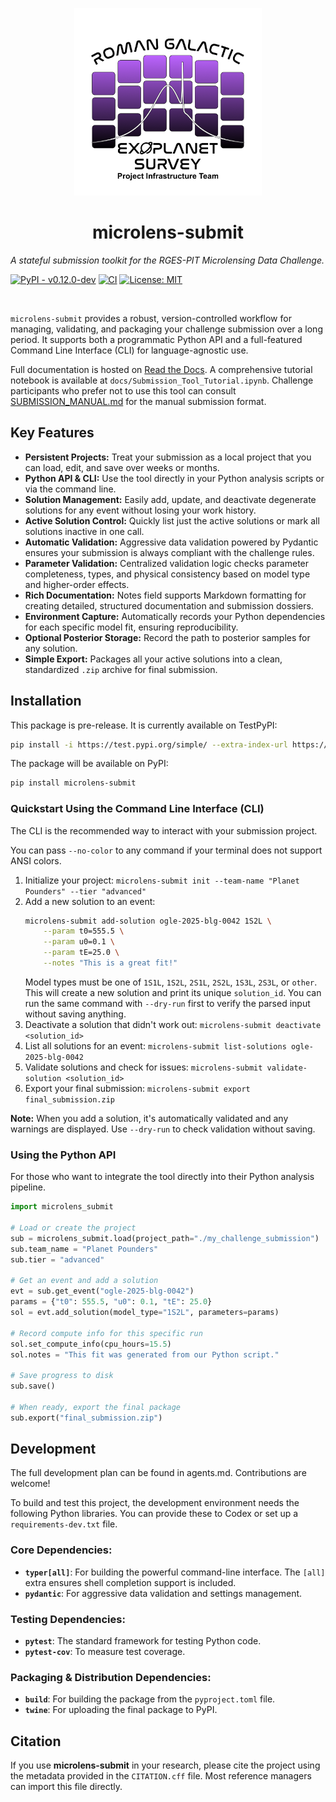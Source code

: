 <p align="center">
  <a href="https://github.com/AmberLee2427/microlens-submit">
    <img src="./assets/rges-pit_logo.png" alt="logo" width="300"/>
  </a>
</p>

<h1 align="center">microlens-submit</h1>

*A stateful submission toolkit for the RGES-PIT Microlensing Data Challenge.*

[![PyPI - v0.12.0-dev](https://img.shields.io/pypi/v/microlens-submit.svg)](https://pypi.org/project/microlens-submit/)
[![CI](https://github.com/AmberLee2427/microlens-submit/actions/workflows/ci.yml/badge.svg)](https://github.com/AmberLee2427/microlens-submit/actions/workflows/ci.yml)
[![License: MIT](https://img.shields.io/badge/License-MIT-yellow.svg)](https://opensource.org/licenses/MIT)

<br>

`microlens-submit` provides a robust, version-controlled workflow for managing, validating, and packaging your challenge submission over a long period. It supports both a programmatic Python API and a full-featured Command Line Interface (CLI) for language-agnostic use.

Full documentation is hosted on [Read the Docs](https://microlens-submit.readthedocs.io/en/latest/). A comprehensive tutorial notebook is available at `docs/Submission_Tool_Tutorial.ipynb`. Challenge participants who prefer not to use this tool can consult [SUBMISSION_MANUAL.md](SUBMISSION_MANUAL.md) for the manual submission format.

## Key Features

* **Persistent Projects:** Treat your submission as a local project that you can load, edit, and save over weeks or months.
* **Python API & CLI:** Use the tool directly in your Python analysis scripts or via the command line.
* **Solution Management:** Easily add, update, and deactivate degenerate solutions for any event without losing your work history.
* **Active Solution Control:** Quickly list just the active solutions or mark
  all solutions inactive in one call.
* **Automatic Validation:** Aggressive data validation powered by Pydantic ensures your submission is always compliant with the challenge rules.
* **Parameter Validation:** Centralized validation logic checks parameter completeness, types, and physical consistency based on model type and higher-order effects.
* **Rich Documentation:** Notes field supports Markdown formatting for creating detailed, structured documentation and submission dossiers.
* **Environment Capture:** Automatically records your Python dependencies for each specific model fit, ensuring reproducibility.
* **Optional Posterior Storage:** Record the path to posterior samples for any solution.
* **Simple Export:** Packages all your active solutions into a clean, standardized `.zip` archive for final submission.

## Installation

This package is pre-release. It is currently available on TestPyPI:

```bash
pip install -i https://test.pypi.org/simple/ --extra-index-url https://pypi.org/simple microlens-submit==0.12.0-dev
```

The package will be available on PyPI:

```bash
pip install microlens-submit
```

### Quickstart Using the Command Line Interface (CLI)

The CLI is the recommended way to interact with your submission project.

You can pass ``--no-color`` to any command if your terminal does not support ANSI colors.

1. Initialize your project: `microlens-submit init --team-name "Planet Pounders" --tier "advanced"`
2. Add a new solution to an event:
   ```bash
   microlens-submit add-solution ogle-2025-blg-0042 1S2L \
       --param t0=555.5 \
       --param u0=0.1 \
       --param tE=25.0 \
       --notes "This is a great fit!"
   ```
   Model types must be one of `1S1L`, `1S2L`, `2S1L`, `2S2L`, `1S3L`, `2S3L`, or `other`.
   This will create a new solution and print its unique `solution_id`.
   You can run the same command with `--dry-run` first to verify the
   parsed input without saving anything.
3. Deactivate a solution that didn't work out: `microlens-submit deactivate <solution_id>`
4. List all solutions for an event: `microlens-submit list-solutions ogle-2025-blg-0042`
5. Validate solutions and check for issues: `microlens-submit validate-solution <solution_id>`
6. Export your final submission: `microlens-submit export final_submission.zip`

**Note:** When you add a solution, it's automatically validated and any warnings are displayed. Use `--dry-run` to check validation without saving.

### Using the Python API

For those who want to integrate the tool directly into their Python analysis pipeline.

```python
import microlens_submit

# Load or create the project
sub = microlens_submit.load(project_path="./my_challenge_submission")
sub.team_name = "Planet Pounders"
sub.tier = "advanced"

# Get an event and add a solution
evt = sub.get_event("ogle-2025-blg-0042")
params = {"t0": 555.5, "u0": 0.1, "tE": 25.0}
sol = evt.add_solution(model_type="1S2L", parameters=params)

# Record compute info for this specific run
sol.set_compute_info(cpu_hours=15.5)
sol.notes = "This fit was generated from our Python script."

# Save progress to disk
sub.save()

# When ready, export the final package
sub.export("final_submission.zip")
```

## Development

The full development plan can be found in agents.md. Contributions are welcome!

To build and test this project, the development environment needs the following Python libraries. You can provide these to Codex or set up a `requirements-dev.txt` file.

### Core Dependencies:
* **`typer[all]`**: For building the powerful command-line interface. The `[all]` extra ensures shell completion support is included.
* **`pydantic`**: For aggressive data validation and settings management.

### Testing Dependencies:
* **`pytest`**: The standard framework for testing Python code.
* **`pytest-cov`**: To measure test coverage.

### Packaging & Distribution Dependencies:
* **`build`**: For building the package from the `pyproject.toml` file.
* **`twine`**: For uploading the final package to PyPI.

## Citation

If you use **microlens-submit** in your research, please cite the project using
the metadata provided in the `CITATION.cff` file. Most reference managers can
import this file directly.

